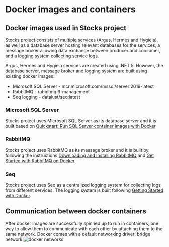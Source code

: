 # Docker images and containers
## Docker images used in Stocks project
Stocks project consists of multiple services (Argus, Hermes and Hygieia), as well as a database server hosting relevant databases for the services, a message broker allowing data exchange between producer and consumer, and a logging system collecting service logs.

Argus, Hermes and Hygieia services are created using .NET 5. However, the database server, message broker and logging system are built using existing docker images:
* Microsoft SQL Server - mcr.microsoft.com/mssql/server:2019-latest
* RabbitMQ - rabbitmq:3-management
* Seq logging - datalust/seq:latest
### Microsoft SQL Server
Stocks project uses Microsoft SQL Server as its database server and it is built based on [Quickstart: Run SQL Server container images with Docker](https://docs.microsoft.com/en-us/sql/linux/quickstart-install-connect-docker?view=sql-server-ver15&pivots=cs1-bash).
### RabbitMQ
Stocks project uses RabbitMQ as its message broker and it is built by following the instructions [Downloading and Installing RabbitMQ](https://www.rabbitmq.com/download.html) and [Get Started with RabbitMQ on Docker](https://codeburst.io/get-started-with-rabbitmq-on-docker-4428d7f6e46b).
### Seq
Stocks project uses Seq as a centralized logging system for collecting logs from different services. The logging system is built following [Getting Started with Docker](https://docs.datalust.co/docs/getting-started-with-docker).
## Communication between docker containers
After docker images are successfully spinned up to run in containers, one way to allow them to communicate with each other by attaching them to the same network. Docker comes with a default networking driver: bridge network
![docker networks]()
